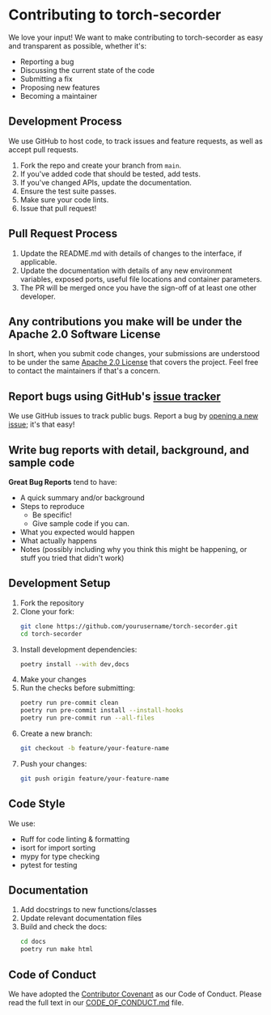 # Contributing to torch-secorder

We love your input! We want to make contributing to torch-secorder as easy and transparent as possible, whether it's:

- Reporting a bug
- Discussing the current state of the code
- Submitting a fix
- Proposing new features
- Becoming a maintainer

## Development Process

We use GitHub to host code, to track issues and feature requests, as well as accept pull requests.

1. Fork the repo and create your branch from `main`.
2. If you've added code that should be tested, add tests.
3. If you've changed APIs, update the documentation.
4. Ensure the test suite passes.
5. Make sure your code lints.
6. Issue that pull request!

## Pull Request Process

1. Update the README.md with details of changes to the interface, if applicable.
2. Update the documentation with details of any new environment variables, exposed ports, useful file locations and container parameters.
3. The PR will be merged once you have the sign-off of at least one other developer.

## Any contributions you make will be under the Apache 2.0 Software License

In short, when you submit code changes, your submissions are understood to be under the same [Apache 2.0 License](https://choosealicense.com/licenses/apache-2.0/) that covers the project. Feel free to contact the maintainers if that's a concern.

## Report bugs using GitHub's [issue tracker](https://github.com/pybrainn/torch-secorder/issues)

We use GitHub issues to track public bugs. Report a bug by [opening a new issue](https://github.com/pybrainn/torch-secorder/issues/new); it's that easy!

## Write bug reports with detail, background, and sample code

**Great Bug Reports** tend to have:

- A quick summary and/or background
- Steps to reproduce
  - Be specific!
  - Give sample code if you can.
- What you expected would happen
- What actually happens
- Notes (possibly including why you think this might be happening, or stuff you tried that didn't work)

## Development Setup

1. Fork the repository
2. Clone your fork:
   ```bash
   git clone https://github.com/yourusername/torch-secorder.git
   cd torch-secorder
   ```
3. Install development dependencies:
   ```bash
   poetry install --with dev,docs
   ```
4. Make your changes
5. Run the checks before submitting:
   ```bash
   poetry run pre-commit clean
   poetry run pre-commit install --install-hooks
   poetry run pre-commit run --all-files
   ```
6. Create a new branch:
   ```bash
   git checkout -b feature/your-feature-name
   ```
7. Push your changes:
   ```bash
   git push origin feature/your-feature-name
   ```

## Code Style

We use:
- Ruff for code linting & formatting
- isort for import sorting
- mypy for type checking
- pytest for testing

## Documentation

1. Add docstrings to new functions/classes
2. Update relevant documentation files
3. Build and check the docs:
   ```bash
   cd docs
   poetry run make html
   ```

## Code of Conduct

We have adopted the [Contributor Covenant](https://www.contributor-covenant.org) as our Code of Conduct. Please read the full text in our [CODE_OF_CONDUCT.md](CODE_OF_CONDUCT.md) file.
